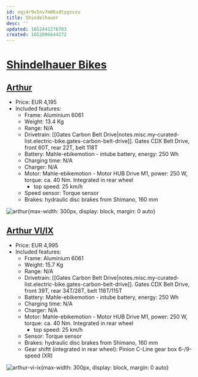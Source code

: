 ```yaml
---
id: vqj4r9v5nv7m06sdtygsvzu
title: Shindelhauer
desc: ''
updated: 1652441276703
created: 1652096644272
---
```

# [Shindelhauer Bikes](https://www.schindelhauerbikes.com/en/home/)

## [Arthur](https://www.schindelhauerbikes.com/en/Bikes/Current/Arthur.html)

- Price: EUR 4,195
- Included features:
    - Frame: Aluminium 6061
    - Weight: 13.4 Kg
    - Range: N/A
    - Drivetrain: [[Gates Carbon Belt Drive|notes.misc.my-curated-list.electric-bike.gates-carbon-belt-drive]]. Gates CDX Belt Drive, front 60T, rear 22T, belt 118T
    - Battery: Mahle-ebikemotion - intube battery, energy: 250 Wh
    - Charging time: N/A
    - Charger: N/A
    - Motor: Mahle-ebikemotion - Motor HUB Drive M1, power: 250 W, torque: ca. 40 Nm. Integrated in rear wheel
        - top speed: 25 km/h
    - Speed sensor: Torque sensor
    - Brakes: hydraulic disc brakes from Shimano, 160 mm

![arthur](https://www.schindelhauerbikes.com/out/pictures/master/product/1/xeb.20.ar.gb_packshot_web_02,281,29.jpg.pagespeed.ic.Yh6Hg32AvW.webp){max-width: 300px, display: block, margin: 0 auto}

## [Arthur VI/IX](https://www.schindelhauerbikes.com/en/Bikes/Current/Arthur-VI-IX.html)

- Price: EUR 4,995
- Included features:
    - Frame: Aluminium 6061
    - Weight: 15.7 Kg
    - Range: N/A
    - Drivetrain: [[Gates Carbon Belt Drive|notes.misc.my-curated-list.electric-bike.gates-carbon-belt-drive]]. Gates CDX Belt Drive, front 39T, rear 34T/28T, belt 118T/115T
    - Battery: Mahle-ebikemotion - intube battery, energy: 250 Wh
    - Charging time: N/A
    - Charger: N/A
    - Motor: Mahle-ebikemotion - Motor HUB Drive M1, power: 250 W, torque: ca. 40 Nm. Integrated in rear wheel
        - top speed: 25 km/h
    - Sensor: Torque sensor
    - Brakes: hydraulic disc brakes from Shimano, 160 mm
    - Gear shiftt (integrated in rear wheel): Pinion C-Line gear box 6-/9-speed (XR)

![arthur-vi-ix](https://www.schindelhauerbikes.com/out/pictures/master/product/3/x2021_arthur-pinion-cw_web.jpg.pagespeed.ic.973wbsf5AV.webp){max-width: 300px, display: block, margin: 0 auto}